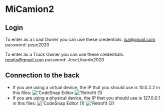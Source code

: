 # MiCamion2

## Login
To enter as a Load Owner you can use these credentials:
isa@gmail.com
password: pepe2020

To enter as a Truck Owner you can use these credentials:
pepito@gmail.com
password: JoseLibardo2020

## Connection to the back
- If you are using a virtual device, the IP that you should use is 10.0.2.2 in this files:
!['CodeSnap Editor](https://github.com/isamgalindo/MiCamion2/assets/141882033/5ae049d1-916d-4755-907f-6f517289d8d6)
!['Retrofit (1)](https://github.com/isamgalindo/MiCamion2/assets/141882033/2b0764bb-ede6-4462-beaf-abe3541136e8)
- If you are using a physical device, the IP that you should use is 127.0.0.1 in this files:
!['CodeSnap Editor (1)](https://github.com/isamgalindo/MiCamion2/assets/141882033/fa2a617f-cdbf-486e-a636-58c85beaf0f6)
!['Retrofit (2)](https://github.com/isamgalindo/MiCamion2/assets/141882033/8f41bdfe-3d59-45f6-8526-e94fd3979558)



